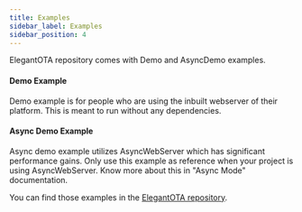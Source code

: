 ```yaml
---
title: Examples
sidebar_label: Examples
sidebar_position: 4
---
```


ElegantOTA repository comes with Demo and AsyncDemo examples.

#### Demo Example

Demo example is for people who are using the inbuilt webserver of their platform. This is meant to run without any dependencies.

#### Async Demo Example

Async demo example utilizes AsyncWebServer which has significant performance gains. Only use this example as reference when your project is using AsyncWebServer. Know more about this in "Async Mode" documentation.


You can find those examples in the [ElegantOTA repository](https://github.com/ayushsharma82/ElegantOTA/tree/master/examples).
